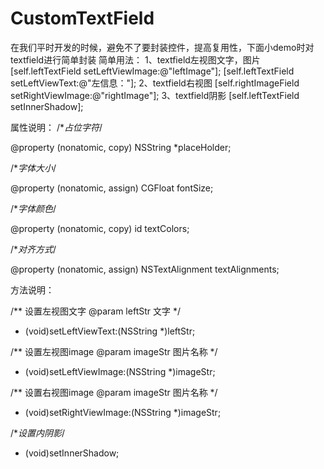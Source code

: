 # CustomTextField
在我们平时开发的时候，避免不了要封装控件，提高复用性，下面小demo时对textfield进行简单封装
简单用法：
1、textfield左视图文字，图片
[self.leftTextField setLeftViewImage:@"leftImage"];
[self.leftTextField setLeftViewText:@"左信息："];
2、textfield右视图
[self.rightImageField setRightViewImage:@"rightImage"];
3、textfield阴影
[self.leftTextField setInnerShadow];

属性说明：
/**占位字符*/

@property (nonatomic, copy) NSString *placeHolder;

/**字体大小*/

@property (nonatomic, assign) CGFloat fontSize;

/**字体颜色*/

@property (nonatomic, copy) id textColors;

/**对齐方式*/

@property (nonatomic, assign) NSTextAlignment textAlignments;

方法说明：

/**
 设置左视图文字
 @param leftStr 文字
 */
 
- (void)setLeftViewText:(NSString *)leftStr;

/**
 设置左视图image
 @param imageStr 图片名称
 */
 
- (void)setLeftViewImage:(NSString *)imageStr;

/**
 设置右视图image
 @param imageStr 图片名称
 */
 
- (void)setRightViewImage:(NSString *)imageStr;

/**设置内阴影*/

- (void)setInnerShadow;
